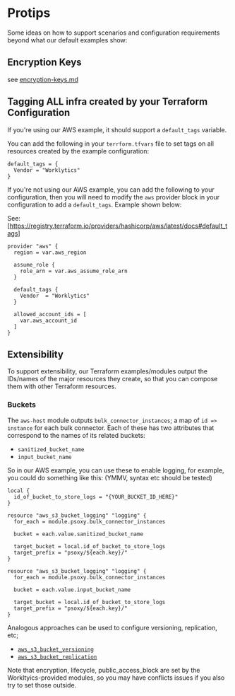 # Protips

Some ideas on how to support scenarios and configuration requirements beyond what our default
examples show:


## Encryption Keys
see [encryption-keys.md](encryption-keys.md)

## Tagging ALL infra created by your Terraform Configuration

If you're using our AWS example, it should support a `default_tags` variable.

You can add the following in your `terrform.tfvars` file to set tags on all resources created by the example configuration:

```hcl
default_tags = {
  Vendor = "Worklytics"
}
```

If you're not using our AWS example, you can add the following to your configuration, then you will need to modify
the `aws` provider block in your configuration to add a `default_tags`. Example shown below:

See: [https://registry.terraform.io/providers/hashicorp/aws/latest/docs#default_tags]

```hcl
provider "aws" {
  region = var.aws_region

  assume_role {
    role_arn = var.aws_assume_role_arn
  }

  default_tags {
    Vendor  = "Worklytics"
  }

  allowed_account_ids = [
    var.aws_account_id
  ]
}
```



## Extensibility

To support extensibility, our Terraform examples/modules output the IDs/names of the major resources they create, so
that you can compose them with other Terraform resources.

### Buckets

The `aws-host` module outputs `bulk_connector_instances`; a map of `id => instance` for each bulk connector. Each of
these has two attributes that correspond to the names of its related buckets:
  - `sanitized_bucket_name`
  - `input_bucket_name`

So in our AWS example, you can use these to enable logging, for example, you could do something like this: (YMMV, syntax
etc should be tested)

```hcl
local {
  id_of_bucket_to_store_logs = "{YOUR_BUCKET_ID_HERE}"
}

resource "aws_s3_bucket_logging" "logging" {
  for_each = module.psoxy.bulk_connector_instances

  bucket = each.value.sanitized_bucket_name

  target_bucket = local.id_of_bucket_to_store_logs
  target_prefix = "psoxy/${each.key}/"
}

resource "aws_s3_bucket_logging" "logging" {
  for_each = module.psoxy.bulk_connector_instances

  bucket = each.value.input_bucket_name

  target_bucket = local.id_of_bucket_to_store_logs
  target_prefix = "psoxy/${each.key}/"
}
```

Analogous approaches can be used to configure versioning, replication, etc;
  - [`aws_s3_bucket_versioning`](https://registry.terraform.io/providers/hashicorp/aws/latest/docs/resources/s3_bucket_versioning)
  - [`aws_s3_bucket_replication`](https://registry.terraform.io/providers/hashicorp/aws/latest/docs/resources/s3_bucket_replication)

Note that encryption, lifecycle, public_access_block are set by the Workltyics-provided modules, so you may have
conflicts issues if you also try to set those outside.







